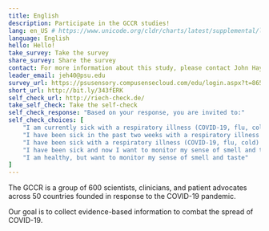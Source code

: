 ```yaml
---
title: English
description: Participate in the GCCR studies!
lang: en_US # https://www.unicode.org/cldr/charts/latest/supplemental/language_territory_information.html
language: English
hello: Hello!
take_survey: Take the survey
share_survey: Share the survey
contact: For more information about this study, please contact John Hayes
leader_email: jeh40@psu.edu
survey_url: https://psusensory.compusensecloud.com/edu/login.aspx?t=86572382-0eec-447a-87ca-eb5c4d4d4d52
short_url: http://bit.ly/343fERK
self_check_url: http://riech-check.de/
take_self_check: Take the self-check
self_check_response: "Based on your response, you are invited to:"
self_check_choices: [
    "I am currently sick with a respiratory illness (COVID-19, flu, cold)",
    "I have been sick in the past two weeks with a respiratory illness (COVID-19, flu, cold)",
    "I have been sick with a respiratory illness (COVID-19, flu, cold) more than 2 weeks ago",
    "I have been sick and now I want to monitor my sense of smell and taste",
    "I am healthy, but want to monitor my sense of smell and taste"
]
---
```

The GCCR is a group of 600 scientists, clinicians, and patient advocates across 50 countries founded in response to the COVID-19 pandemic.

Our goal is to collect evidence-based information to combat the spread of COVID-19.
